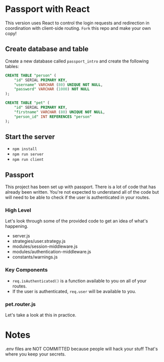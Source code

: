 # Passport with React
This version uses React to control the login requests and redirection in coordination with client-side routing.
`Fork` this repo and make your own copy!

## Create database and table

Create a new database called `passport_intro` and create the following tables:

```SQL
CREATE TABLE "person" (
    "id" SERIAL PRIMARY KEY,
    "username" VARCHAR (80) UNIQUE NOT NULL,
    "password" VARCHAR (1000) NOT NULL
);

CREATE TABLE "pet" (
    "id" SERIAL PRIMARY KEY,
    "firstname" VARCHAR (80) UNIQUE NOT NULL,
    "person_id" INT REFERENCES "person"
);
```

## Start the server

- `npm install`
- `npm run server`
- `npm run client`

## Passport

This project has been set up with passport. There is a lot of code that has already been written. You're not expected to understand all of the code but will need to be able to check if the user is authenticated in your routes.

### High Level

Let's look through some of the provided code to get an idea of what's happening.

- server.js
- strategies/user.strategy.js
- modules/session-middleware.js
- modules/authentication-middleware.js
- constants/warnings.js

### Key Components

- `req.isAuthenticated()` is a function available to you on all of your routes.
- If the user is authenticated, `req.user` will be available to you.

### pet.router.js

Let's take a look at this in practice.

# Notes
.env files are NOT COMMITTED because people will hack your stuff
That's where you keep your secrets.
